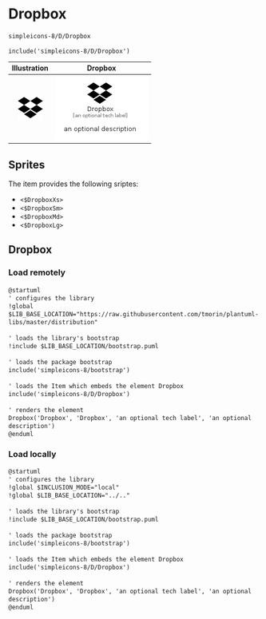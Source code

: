# Dropbox


```text
simpleicons-8/D/Dropbox
```

```text
include('simpleicons-8/D/Dropbox')
```



| Illustration | Dropbox |
| :---: | :---: |
| ![illustration for Illustration](../../simpleicons-8/D/Dropbox.png) | ![illustration for Dropbox](../../simpleicons-8/D/Dropbox.Local.png) |



## Sprites
The item provides the following sriptes:

- `<$DropboxXs>`
- `<$DropboxSm>`
- `<$DropboxMd>`
- `<$DropboxLg>`





## Dropbox

### Load remotely
```plantuml
@startuml
' configures the library
!global $LIB_BASE_LOCATION="https://raw.githubusercontent.com/tmorin/plantuml-libs/master/distribution"

' loads the library's bootstrap
!include $LIB_BASE_LOCATION/bootstrap.puml

' loads the package bootstrap
include('simpleicons-8/bootstrap')

' loads the Item which embeds the element Dropbox
include('simpleicons-8/D/Dropbox')

' renders the element
Dropbox('Dropbox', 'Dropbox', 'an optional tech label', 'an optional description')
@enduml
```

### Load locally
```plantuml
@startuml
' configures the library
!global $INCLUSION_MODE="local"
!global $LIB_BASE_LOCATION="../.."

' loads the library's bootstrap
!include $LIB_BASE_LOCATION/bootstrap.puml

' loads the package bootstrap
include('simpleicons-8/bootstrap')

' loads the Item which embeds the element Dropbox
include('simpleicons-8/D/Dropbox')

' renders the element
Dropbox('Dropbox', 'Dropbox', 'an optional tech label', 'an optional description')
@enduml
```

